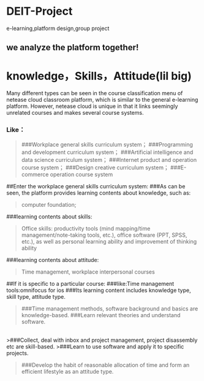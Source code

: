 # DEIT-Project
e-learning,platform design,group project
## we analyze the platform together!

# knowledge，Skills，Attitude(lil big)

Many different types can be seen in the course classification menu of netease cloud classroom platform, which is similar to the general e-learning platform. However, netease cloud is unique in that it links seemingly unrelated courses and makes several course systems.

### Like：

> ###Workplace general skills curriculum system；
> ###Programming and development curriculum system；
> ###Artificial intelligence and data science curriculum system；
> ###Internet product and operation course system；
> ###Design creative curriculum system；
> ###E-commerce operation course system


##Enter the workplace general skills curriculum system:
###As can be seen, the platform provides learning contents about knowledge, such as: 
>computer foundation;

###learning contents about skills:
>Office skills: productivity tools (mind mapping/time management/note-taking tools, etc.), office software (PPT, SPSS, etc.), as well as personal learning ability and improvement of thinking ability

###learning contents about attitude:
>Time management, workplace interpersonal courses

##If it is specific to a particular course:
###like:Time management tools:omnifocus for ios
###Its learning content includes knowledge type, skill type, attitude type.
>###Time management methods, software background and basics are knowledge-based.
>###Learn relevant theories and understand software. 
<br/>
>###Collect, deal with inbox and project management, project disassembly etc are skill-based.
>###Learn to use software and apply it to specific projects.  
<br/>

>###Develop the habit of reasonable allocation of time and form an efficient lifestyle as an attitude type.
